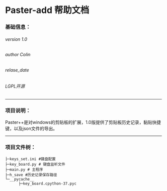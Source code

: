 # Paster-add 帮助文档
### 基础信息：
###### version 1.0
###### author Colin
###### relase_date 
###### LGPL开源

---

### 项目说明：
Paster++是对windows的剪贴板的扩展，1.0版提供了剪贴板历史记录，黏贴快捷键，以及json文件的导出。

---
### 项目文件树：
```
├─keys_set.ini #键盘配置
├─key_board.py # 键盘监听文件
├─main.py # 主程序
├─h_save #历史记录保存路径
└─__pycache__
      ├─key_board.cpython-37.pyc
```
